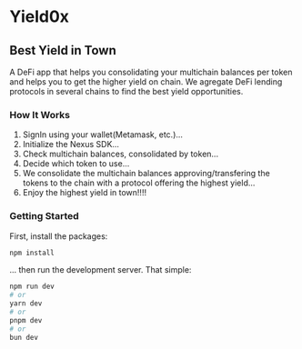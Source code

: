 # Yield0x

## Best Yield in Town

A DeFi app that helps you consolidating your multichain balances per token and helps you to get the higher yield on chain. We agregate DeFi lending protocols in several chains to find the best yield opportunities.

### How It Works

1. SignIn using your wallet(Metamask, etc.)...
2. Initialize the Nexus SDK...
3. Check multichain balances, consolidated by token...
4. Decide which token to use...
5. We consolidate the multichain balances approving/transfering the tokens to the chain with a protocol offering the highest yield...
6. Enjoy the highest yield in town!!!!

### Getting Started

First, install the packages:

```bash
npm install
```

... then run the development server. That simple:

```bash
npm run dev
# or
yarn dev
# or
pnpm dev
# or
bun dev
```

